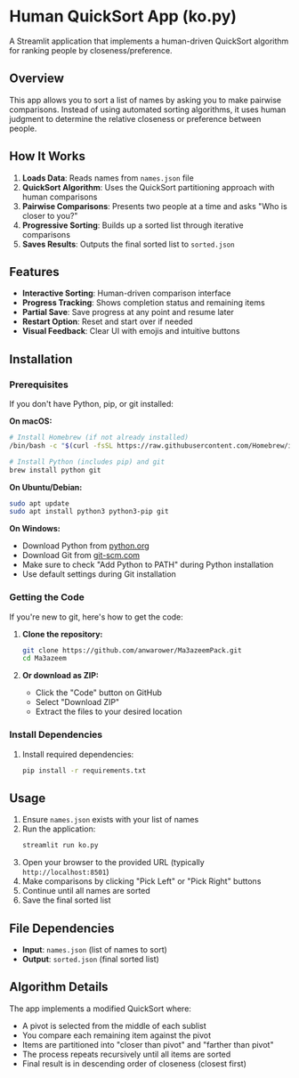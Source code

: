 # Human QuickSort App (ko.py)

A Streamlit application that implements a human-driven QuickSort algorithm for ranking people by closeness/preference.

## Overview

This app allows you to sort a list of names by asking you to make pairwise comparisons. Instead of using automated sorting algorithms, it uses human judgment to determine the relative closeness or preference between people.

## How It Works

1. **Loads Data**: Reads names from `names.json` file
2. **QuickSort Algorithm**: Uses the QuickSort partitioning approach with human comparisons
3. **Pairwise Comparisons**: Presents two people at a time and asks "Who is closer to you?"
4. **Progressive Sorting**: Builds up a sorted list through iterative comparisons
5. **Saves Results**: Outputs the final sorted list to `sorted.json`

## Features

- **Interactive Sorting**: Human-driven comparison interface
- **Progress Tracking**: Shows completion status and remaining items
- **Partial Save**: Save progress at any point and resume later
- **Restart Option**: Reset and start over if needed
- **Visual Feedback**: Clear UI with emojis and intuitive buttons

## Installation

### Prerequisites

If you don't have Python, pip, or git installed:

**On macOS:**
```bash
# Install Homebrew (if not already installed)
/bin/bash -c "$(curl -fsSL https://raw.githubusercontent.com/Homebrew/install/HEAD/install.sh)"

# Install Python (includes pip) and git
brew install python git
```

**On Ubuntu/Debian:**
```bash
sudo apt update
sudo apt install python3 python3-pip git
```

**On Windows:**
- Download Python from [python.org](https://www.python.org/downloads/)
- Download Git from [git-scm.com](https://git-scm.com/download/win)
- Make sure to check "Add Python to PATH" during Python installation
- Use default settings during Git installation

### Getting the Code

If you're new to git, here's how to get the code:

1. **Clone the repository:**
   ```bash
   git clone https://github.com/anwarower/Ma3azeemPack.git
   cd Ma3azeem
   ```

2. **Or download as ZIP:**
   - Click the "Code" button on GitHub
   - Select "Download ZIP"
   - Extract the files to your desired location

### Install Dependencies

1. Install required dependencies:
   ```bash
   pip install -r requirements.txt
   ```

## Usage

1. Ensure `names.json` exists with your list of names
2. Run the application:
   ```bash
   streamlit run ko.py
   ```
3. Open your browser to the provided URL (typically `http://localhost:8501`)
4. Make comparisons by clicking "Pick Left" or "Pick Right" buttons
5. Continue until all names are sorted
6. Save the final sorted list

## File Dependencies

- **Input**: `names.json` (list of names to sort)
- **Output**: `sorted.json` (final sorted list)

## Algorithm Details

The app implements a modified QuickSort where:
- A pivot is selected from the middle of each sublist
- You compare each remaining item against the pivot
- Items are partitioned into "closer than pivot" and "farther than pivot"
- The process repeats recursively until all items are sorted
- Final result is in descending order of closeness (closest first)

